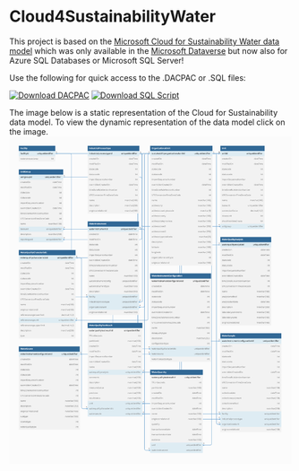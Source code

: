 # Cloud4SustainabilityWater

This project is based on the [Microsoft Cloud for Sustainability Water data model](https://learn.microsoft.com/en-us/industry/sustainability/water-data-model-intro) which was only available in the [Microsoft Dataverse](https://learn.microsoft.com/en-us/power-apps/maker/data-platform/data-platform-intro) but now also for Azure SQL Databases or Microsoft SQL Server!  

Use the following for quick access to the .DACPAC or .SQL files:

[![Download DACPAC](https://www.file-extension.info/images/resource/formats/dacpac.png)](https://github.com/CloudShiftBV/Cloud4SustainabilityWater/blob/main/bin/Debug/Cloud4SustainabilityWater.dacpac) [![Download SQL Script](https://www.file-extension.info/images/resource/formats/sql.png)](https://github.com/CloudShiftBV/Cloud4SustainabilityWater/blob/main/bin/Debug/Cloud4SustainabilityWater.sql)

The image below is a static representation of the Cloud for Sustainability data model. To view the dynamic representation of the data model click on the image.
[![image alt text](https://github.com/CloudShiftBV/Cloud4SustainabilityWater/blob/main/Cloud%20for%20Sustainability%20Water%20data%20model.png)](https://dbdiagram.io/d/64051d42296d97641d8592a9)
